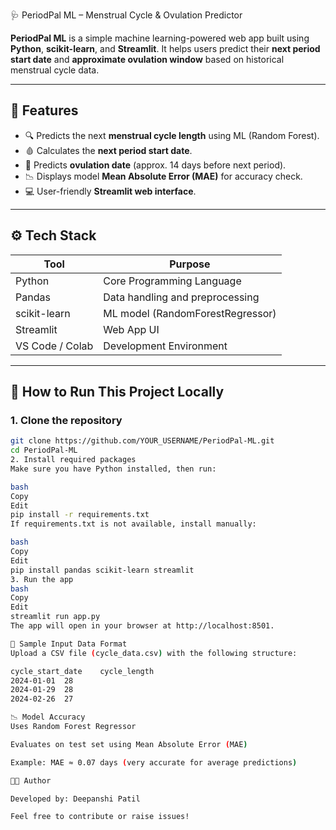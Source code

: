  🩺 PeriodPal ML – Menstrual Cycle & Ovulation Predictor

**PeriodPal ML** is a simple machine learning-powered web app built using **Python**, **scikit-learn**, and **Streamlit**. It helps users predict their **next period start date** and **approximate ovulation window** based on historical menstrual cycle data.

---

## 📌 Features

- 🔍 Predicts the next **menstrual cycle length** using ML (Random Forest).
- 🩸 Calculates the **next period start date**.
- 🧬 Predicts **ovulation date** (approx. 14 days before next period).
- 📉 Displays model **Mean Absolute Error (MAE)** for accuracy check.
- 💻 User-friendly **Streamlit web interface**.

---

## ⚙️ Tech Stack

| Tool            | Purpose                          |
|-----------------|----------------------------------|
| Python          | Core Programming Language        |
| Pandas          | Data handling and preprocessing  |
| scikit-learn    | ML model (RandomForestRegressor) |
| Streamlit       | Web App UI                       |
| VS Code / Colab | Development Environment          |

---

## 🚀 How to Run This Project Locally

### 1. Clone the repository

```bash
git clone https://github.com/YOUR_USERNAME/PeriodPal-ML.git
cd PeriodPal-ML
2. Install required packages
Make sure you have Python installed, then run:

bash
Copy
Edit
pip install -r requirements.txt
If requirements.txt is not available, install manually:

bash
Copy
Edit
pip install pandas scikit-learn streamlit
3. Run the app
bash
Copy
Edit
streamlit run app.py
The app will open in your browser at http://localhost:8501.

📂 Sample Input Data Format
Upload a CSV file (cycle_data.csv) with the following structure:

cycle_start_date	cycle_length
2024-01-01	28
2024-01-29	28
2024-02-26	27

📉 Model Accuracy
Uses Random Forest Regressor

Evaluates on test set using Mean Absolute Error (MAE)

Example: MAE ≈ 0.07 days (very accurate for average predictions)

🧑‍💻 Author

Developed by: Deepanshi Patil

Feel free to contribute or raise issues!
